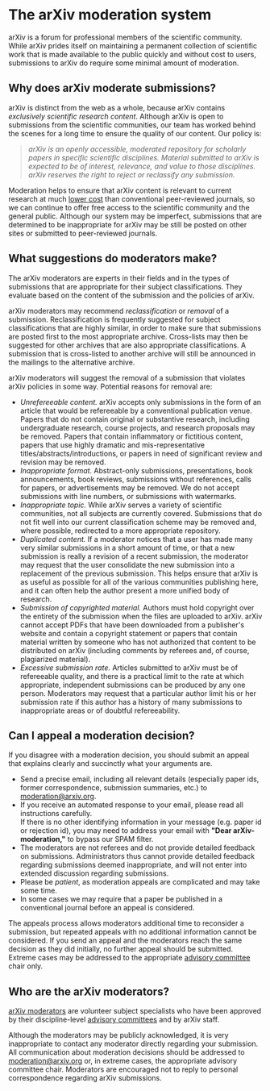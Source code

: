 The arXiv moderation system
===========================

arXiv is a forum for professional members of the scientific community.
While arXiv prides itself on maintaining a permanent collection of
scientific work that is made available to the public quickly and without
cost to users, submissions to arXiv do require some minimal amount of
moderation.

Why does arXiv moderate submissions?
------------------------------------

arXiv is distinct from the web as a whole, because arXiv contains
*exclusively scientific research content*. Although arXiv is open to
submissions from the scientific communities, our team has worked behind
the scenes for a long time to ensure the quality of our content. Our
policy is:

> *arXiv is an openly accessible, moderated repository for scholarly
> papers in specific scientific disciplines. Material submitted to arXiv
> is expected to be of interest, relevance, and value to those
> disciplines. arXiv reserves the right to reject or reclassify any
> submission.*

Moderation helps to ensure that arXiv content is relevant to current
research at much [lower
cost](http://people.ccmr.cornell.edu/~ginsparg/blurb/pg02pr.html) than
conventional peer-reviewed journals, so we can continue to offer free
access to the scientific community and the general public. Although our
system may be imperfect, submissions that are determined to be
inappropriate for arXiv may be still be posted on other sites or
submitted to peer-reviewed journals.

What suggestions do moderators make?
------------------------------------

The arXiv moderators are experts in their fields and in the types of
submissions that are appropriate for their subject classifications. They
evaluate based on the content of the submission and the policies of
arXiv.

arXiv moderators may recommend *reclassification* or *removal* of a
submission. Reclassification is frequently suggested for subject
classifications that are highly similar, in order to make sure that
submissions are posted first to the most appropriate archive.
Cross-lists may then be suggested for other archives that are also
appropriate classifications. A submission that is cross-listed to
another archive will still be announced in the mailings to the
alternative archive.

arXiv moderators will suggest the removal of a submission that violates
arXiv policies in some way. Potential reasons for removal are:

-   *Unrefereeable content.* arXiv accepts only submissions in the form
    of an article that would be refereeable by a conventional
    publication venue. Papers that do not contain original or
    substantive research, including undergraduate research, course
    projects, and research proposals may be removed. Papers that contain
    inflammatory or fictitious content, papers that use highly dramatic
    and mis-representative titles/abstracts/introductions, or papers in
    need of significant review and revision may be removed.
-   *Inappropriate format.* Abstract-only submissions, presentations,
    book announcements, book reviews, submissions without references,
    calls for papers, or advertisements may be removed. We do not accept
    submissions with line numbers, or submissions with watermarks.
-   *Inappropriate topic.* While arXiv serves a variety of scientific
    communities, not all subjects are currently covered. Submissions
    that do not fit well into our current classification scheme may be
    removed and, where possible, redirected to a more appropriate
    repository.
-   *Duplicated content.* If a moderator notices that a user has made
    many very similar submissions in a short amount of time, or that a
    new submission is really a revision of a recent submission, the
    moderator may request that the user consolidate the new submission
    into a replacement of the previous submission. This helps ensure
    that arXiv is as useful as possible for all of the various
    communities publishing here, and it can often help the author
    present a more unified body of research.
-   *Submission of copyrighted material.* Authors must hold copyright
    over the entirety of the submission when the files are uploaded to
    arXiv. arXiv cannot accept PDFs that have been downloaded from a
    publisher's website and contain a copyright statement or papers that
    contain material written by someone who has not authorized that
    content to be distributed on arXiv (including comments by referees
    and, of course, plagiarized material).
-   *Excessive submission rate.* Articles submitted to arXiv must be of
    refereeable quality, and there is a practical limit to the rate at
    which appropriate, independent submissions can be produced by any
    one person. Moderators may request that a particular author limit
    his or her submission rate if this author has a history of many
    submissions to inappropriate areas or of doubtful refereeability.

Can I appeal a moderation decision?
-----------------------------------

If you disagree with a moderation decision, you should submit an appeal
that explains clearly and succinctly what your arguments are.

-   Send a precise email, including all relevant details (especially
    paper ids, former correspondence, submission summaries, etc.) to
    <moderation@arxiv.org>.
-   If you receive an automated response to your email, please read all
    instructions carefully.  
    If there is no other identifying information in your message (e.g.
    paper id or rejection id), you may need to address your email with
    **"Dear arXiv-moderation,"** to bypass our SPAM filter.
-   The moderators are not referees and do not provide detailed feedback
    on submissions. Administrators thus cannot provide detailed feedback
    regarding submissions deemed inappropriate, and will not enter into
    extended discussion regarding submissions.
-   Please be *patient*, as moderation appeals are complicated and may
    take some time.
-   In some cases we may require that a paper be published in a
    conventional journal before an appeal is considered.

The appeals process allows moderators additional time to reconsider a
submission, but repeated appeals with no additional information cannot
be considered. If you send an appeal and the moderators reach the same
decision as they did initially, no further appeal should be submitted.
Extreme cases may be addressed to the appropriate [advisory
committee](scientific_ad_board.md) chair only.

Who are the arXiv moderators?
-----------------------------

[arXiv moderators](/moderators) are volunteer subject specialists who
have been approved by their discipline-level [advisory
committees](scientific_ad_board.md) and by arXiv staff.

Although the moderators may be publicly acknowledged, it is very
inappropriate to contact any moderator directly regarding your
submission. All communication about moderation decisions should be
addressed to <moderation@arxiv.org> or, in extreme cases, the
appropriate advisory committee chair. Moderators are encouraged not to
reply to personal correspondence regarding arXiv submissions.

